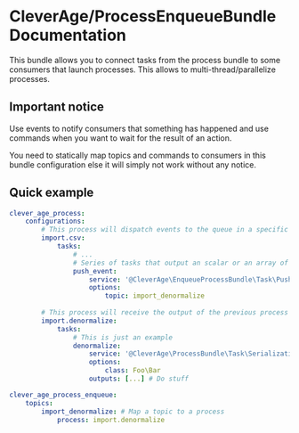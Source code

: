 CleverAge/ProcessEnqueueBundle Documentation
============================================

This bundle allows you to connect tasks from the process bundle to some consumers that launch processes.
This allows to multi-thread/parallelize processes.

## Important notice

Use events to notify consumers that something has happened and use commands when you want to wait for the result of an
action.

You need to statically map topics and commands to consumers in this bundle configuration else it will simply not work
without any notice.

## Quick example

````yaml
clever_age_process:
    configurations:
        # This process will dispatch events to the queue in a specific topic
        import.csv:
            tasks:
                # ...
                # Series of tasks that output an scalar or an array of scalar
                push_event:
                    service: '@CleverAge\EnqueueProcessBundle\Task\PushEventTask'
                    options:
                        topic: import_denormalize
        
        # This process will receive the output of the previous process through the queue
        import.denormalize:
            tasks:
                # This is just an example
                denormalize:
                    service: '@CleverAge\ProcessBundle\Task\Serialization\DenormalizerTask'
                    options:
                        class: Foo\Bar
                    outputs: [...] # Do stuff

clever_age_process_enqueue:
    topics:
        import_denormalize: # Map a topic to a process
            process: import.denormalize
````

